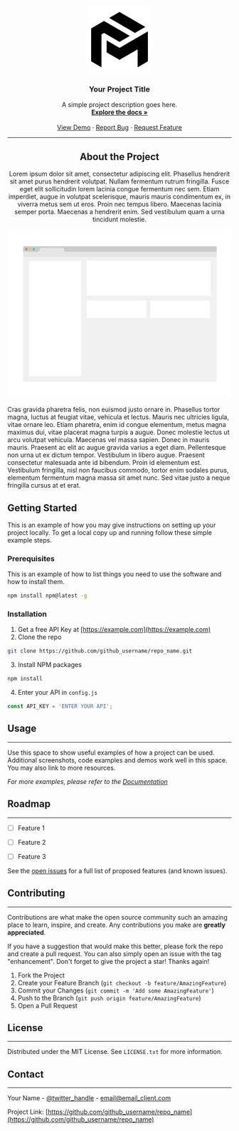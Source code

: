 <a name="readme-top"></a>

<!-- PROJECT LOGO -->
<br />
<div align="center">
  <a href="https://github.com/github_username/repo_name">
    <img src="img/logo.png" alt="Logo" width="150" height="150">
  </a>

<h3 align="center">Your Project Title</h3>

  <p align="center">
    A simple project description goes here.
    <br />
    <a href="https://github.com/github_username/repo_name"><strong>Explore the docs »</strong></a>
    <br />
    <br />
    <a href="#">View Demo</a>
    ·
    <a href="#">Report Bug</a>
    ·
    <a href="#">Request Feature</a>
  </p>
</div>

---

<!-- ABOUT THE PROJECT -->
<h2 style="text-align: center;">About the Project</h2>

<!-- TABLE OF CONTENTS -->

<p style="text-align: center;">Lorem ipsum dolor sit amet, consectetur adipiscing elit. Phasellus hendrerit sit amet purus hendrerit volutpat. Nullam fermentum rutrum fringilla. Fusce eget elit sollicitudin lorem lacinia congue fermentum nec sem. Etiam imperdiet, augue in volutpat scelerisque, mauris mauris condimentum ex, in viverra metus sem ut eros. Proin nec tempus libero. Maecenas lacinia semper porta. Maecenas a hendrerit enim. Sed vestibulum quam a urna tincidunt molestie. </p>


<p align="center">
  <img src="./img/hero.png"/>
</p>


Cras gravida pharetra felis, non euismod justo ornare in. Phasellus tortor magna, luctus at feugiat vitae, vehicula et lectus. Mauris nec ultricies ligula, vitae ornare leo. Etiam pharetra, enim id congue elementum, metus magna maximus dui, vitae placerat magna turpis a augue. Donec molestie lectus ut arcu volutpat vehicula. Maecenas vel massa sapien. Donec in mauris mauris. Praesent ac elit ac augue gravida varius a eget diam. Pellentesque non urna ut ex dictum tempor. Vestibulum in libero augue. Praesent consectetur malesuada ante id bibendum. Proin id elementum est. Vestibulum fringilla, nisl non faucibus commodo, tortor enim sodales purus, elementum fermentum magna massa sit amet nunc. Sed vitae justo a neque fringilla cursus at et erat.



<!-- GETTING STARTED -->
## Getting Started

This is an example of how you may give instructions on setting up your project locally. To get a local copy up and running follow these simple example steps.

### Prerequisites

This is an example of how to list things you need to use the software and how to install them.

  ```sh
  npm install npm@latest -g
  ```

### Installation

1. Get a free API Key at [https://example.com](https://example.com)
2. Clone the repo

```sh
git clone https://github.com/github_username/repo_name.git
```

3. Install NPM packages
```sh
npm install
```
4. Enter your API in `config.js`
```js
const API_KEY = 'ENTER YOUR API';
```


<!-- USAGE EXAMPLES -->
## Usage
---

Use this space to show useful examples of how a project can be used. Additional screenshots, code examples and demos work well in this space. You may also link to more resources.

_For more examples, please refer to the [Documentation](https://example.com)_


<!-- ROADMAP -->
## Roadmap
---

- [ ] Feature 1
- [ ] Feature 2
- [ ] Feature 3


See the [open issues](https://github.com/github_username/repo_name/issues) for a full list of proposed features (and known issues).




<!-- CONTRIBUTING -->
## Contributing
---

Contributions are what make the open source community such an amazing place to learn, inspire, and create. Any contributions you make are **greatly appreciated**.

If you have a suggestion that would make this better, please fork the repo and create a pull request. You can also simply open an issue with the tag "enhancement".
Don't forget to give the project a star! Thanks again!

1. Fork the Project
2. Create your Feature Branch (`git checkout -b feature/AmazingFeature`)
3. Commit your Changes (`git commit -m 'Add some AmazingFeature'`)
4. Push to the Branch (`git push origin feature/AmazingFeature`)
5. Open a Pull Request

<!-- LICENSE -->
## License
---

Distributed under the MIT License. See `LICENSE.txt` for more information.


<!-- CONTACT -->
## Contact
---

Your Name - [@twitter_handle](https://twitter.com/twitter_handle) - email@email_client.com

Project Link: [https://github.com/github_username/repo_name](https://github.com/github_username/repo_name)